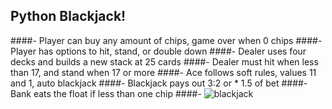 ## Python Blackjack!

####- Player can buy any amount of chips, game over when 0 chips
####- Player has options to hit, stand, or double down
####- Dealer uses four decks and builds a new stack at 25 cards
####- Dealer must hit when less than 17, and stand when 17 or more
####- Ace follows soft rules, values 11 and 1, auto blackjack
####- Blackjack pays out 3:2 or * 1.5 of bet
####- Bank eats the float if less than one chip
####- ![blackjack](https://user-images.githubusercontent.com/38390009/108306949-1819a680-7162-11eb-8a74-ab0707428026.png)

